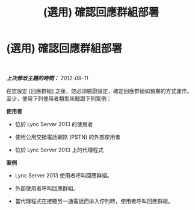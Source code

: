 ﻿---
title: (選用) 確認回應群組部署
TOCTitle: (選用) 確認回應群組部署
ms:assetid: 202ca4ab-8e6d-44a4-b7c8-071133074feb
ms:mtpsurl: https://technet.microsoft.com/zh-tw/library/JJ687989(v=OCS.15)
ms:contentKeyID: 49889973
ms.date: 08/10/2015
mtps_version: v=OCS.15
ms.translationtype: HT
---

# (選用) 確認回應群組部署

 

_**上次修改主題的時間：** 2012-09-11_

在您設定 \[回應群組\] 之後，您必須驗證設定，確定回應群組如預期的方式運作。至少，使用下列使用者類型來驗證下列案例：

**使用者**

  - 位於 Lync Server 2013 的使用者

  - 使用公用交換電話網路 (PSTN) 的外部使用者

  - 位於 Lync Server 2013 上的代理程式

**案例**

  - Lync Server 2013 使用者呼叫回應群組。

  - 外部使用者呼叫回應群組。

  - 當代理程式在接聽另一通電話而排入佇列時，使用者呼叫回應群組。


